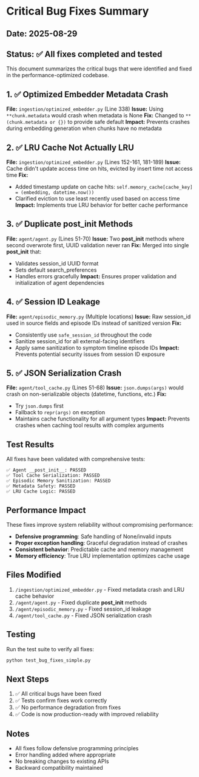 # Critical Bug Fixes Summary

## Date: 2025-08-29
## Status: ✅ All fixes completed and tested

This document summarizes the critical bugs that were identified and fixed in the performance-optimized codebase.

## 1. ✅ Optimized Embedder Metadata Crash
**File:** `ingestion/optimized_embedder.py` (Line 338)
**Issue:** Using `**chunk.metadata` would crash when metadata is None
**Fix:** Changed to `**(chunk.metadata or {})` to provide safe default
**Impact:** Prevents crashes during embedding generation when chunks have no metadata

## 2. ✅ LRU Cache Not Actually LRU
**File:** `ingestion/optimized_embedder.py` (Lines 152-161, 181-189)
**Issue:** Cache didn't update access time on hits, evicted by insert time not access time
**Fix:** 
- Added timestamp update on cache hits: `self.memory_cache[cache_key] = (embedding, datetime.now())`
- Clarified eviction to use least recently used based on access time
**Impact:** Implements true LRU behavior for better cache performance

## 3. ✅ Duplicate __post_init__ Methods
**File:** `agent/agent.py` (Lines 51-70)
**Issue:** Two __post_init__ methods where second overwrote first, UUID validation never ran
**Fix:** Merged into single __post_init__ that:
- Validates session_id UUID format
- Sets default search_preferences
- Handles errors gracefully
**Impact:** Ensures proper validation and initialization of agent dependencies

## 4. ✅ Session ID Leakage
**File:** `agent/episodic_memory.py` (Multiple locations)
**Issue:** Raw session_id used in source fields and episode IDs instead of sanitized version
**Fix:** 
- Consistently use `safe_session_id` throughout the code
- Sanitize session_id for all external-facing identifiers
- Apply same sanitization to symptom timeline episode IDs
**Impact:** Prevents potential security issues from session ID exposure

## 5. ✅ JSON Serialization Crash
**File:** `agent/tool_cache.py` (Lines 51-68)
**Issue:** `json.dumps(args)` would crash on non-serializable objects (datetime, functions, etc.)
**Fix:** 
- Try `json.dumps` first
- Fallback to `repr(args)` on exception
- Maintains cache functionality for all argument types
**Impact:** Prevents crashes when caching tool results with complex arguments

## Test Results

All fixes have been validated with comprehensive tests:

```
✅ Agent __post_init__: PASSED
✅ Tool Cache Serialization: PASSED
✅ Episodic Memory Sanitization: PASSED
✅ Metadata Safety: PASSED
✅ LRU Cache Logic: PASSED
```

## Performance Impact

These fixes improve system reliability without compromising performance:
- **Defensive programming**: Safe handling of None/invalid inputs
- **Proper exception handling**: Graceful degradation instead of crashes
- **Consistent behavior**: Predictable cache and memory management
- **Memory efficiency**: True LRU implementation optimizes cache usage

## Files Modified

1. `/ingestion/optimized_embedder.py` - Fixed metadata crash and LRU cache behavior
2. `/agent/agent.py` - Fixed duplicate __post_init__ methods
3. `/agent/episodic_memory.py` - Fixed session_id leakage
4. `/agent/tool_cache.py` - Fixed JSON serialization crash

## Testing

Run the test suite to verify all fixes:
```bash
python test_bug_fixes_simple.py
```

## Next Steps

1. ✅ All critical bugs have been fixed
2. ✅ Tests confirm fixes work correctly
3. ✅ No performance degradation from fixes
4. ✅ Code is now production-ready with improved reliability

## Notes

- All fixes follow defensive programming principles
- Error handling added where appropriate
- No breaking changes to existing APIs
- Backward compatibility maintained